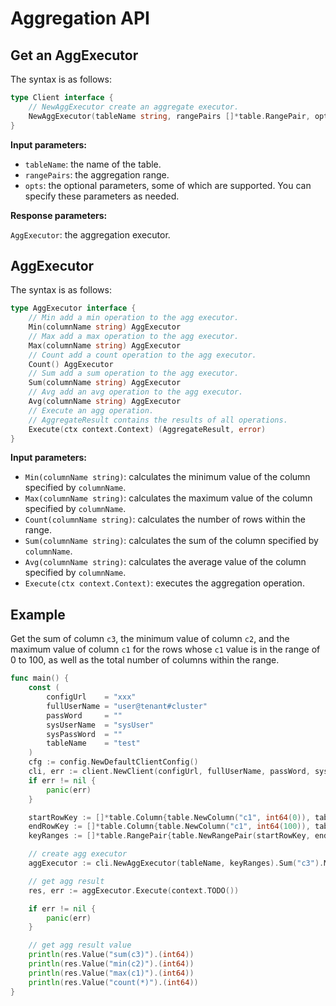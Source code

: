 # Aggregation API

## Get an AggExecutor

The syntax is as follows:

```go
type Client interface {
    // NewAggExecutor create an aggregate executor.
    NewAggExecutor(tableName string, rangePairs []*table.RangePair, opts ...option.ObQueryOption) AggExecutor
}
```

**Input parameters:**

* `tableName`: the name of the table. 
* `rangePairs`: the aggregation range. 
* `opts`: the optional parameters, some of which are supported. You can specify these parameters as needed. 

**Response parameters:**

`AggExecutor`: the aggregation executor. 

## AggExecutor

The syntax is as follows:

```go
type AggExecutor interface {
    // Min add a min operation to the agg executor.
    Min(columnName string) AggExecutor
    // Max add a max operation to the agg executor.
    Max(columnName string) AggExecutor
    // Count add a count operation to the agg executor.
    Count() AggExecutor
    // Sum add a sum operation to the agg executor.
    Sum(columnName string) AggExecutor
    // Avg add an avg operation to the agg executor.
    Avg(columnName string) AggExecutor
    // Execute an agg operation.
    // AggregateResult contains the results of all operations.
    Execute(ctx context.Context) (AggregateResult, error)
}
```

**Input parameters:**

* `Min(columnName string)`: calculates the minimum value of the column specified by `columnName`. 
* `Max(columnName string)`: calculates the maximum value of the column specified by `columnName`. 
* `Count(columnName string)`: calculates the number of rows within the range. 
* `Sum(columnName string)`: calculates the sum of the column specified by `columnName`. 
* `Avg(columnName string)`: calculates the average value of the column specified by `columnName`. 
* `Execute(ctx context.Context)`: executes the aggregation operation. 

## Example

Get the sum of column `c3`, the minimum value of column `c2`, and the maximum value of column `c1` for the rows whose `c1` value is in the range of 0 to 100, as well as the total number of columns within the range. 

```go
func main() {
    const (
        configUrl    = "xxx"
        fullUserName = "user@tenant#cluster"
        passWord     = ""
        sysUserName  = "sysUser"
        sysPassWord  = ""
        tableName    = "test"
    )
    cfg := config.NewDefaultClientConfig()
    cli, err := client.NewClient(configUrl, fullUserName, passWord, sysUserName, sysPassWord, cfg)
    if err != nil {
        panic(err)
    }

    startRowKey := []*table.Column{table.NewColumn("c1", int64(0)), table.NewColumn("c2", table.Min)}
    endRowKey := []*table.Column{table.NewColumn("c1", int64(100)), table.NewColumn("c2", table.Max)}
    keyRanges := []*table.RangePair{table.NewRangePair(startRowKey, endRowKey)}

    // create agg executor
    aggExecutor := cli.NewAggExecutor(tableName, keyRanges).Sum("c3").Min("c2").Max("c1").Count()

    // get agg result
    res, err := aggExecutor.Execute(context.TODO())

    if err != nil {
        panic(err)
    }

    // get agg result value
    println(res.Value("sum(c3)").(int64))
    println(res.Value("min(c2)").(int64))
    println(res.Value("max(c1)").(int64))
    println(res.Value("count(*)").(int64))
}
```